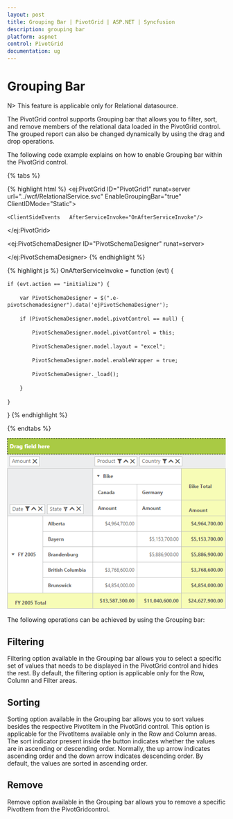 ```yaml
---
layout: post
title: Grouping Bar | PivotGrid | ASP.NET | Syncfusion
description: grouping bar
platform: aspnet
control: PivotGrid
documentation: ug
---
```


# Grouping Bar

N> This feature is applicable only for Relational datasource.

The PivotGrid control supports Grouping bar that allows you to filter, sort, and remove members of the relational data loaded in the PivotGrid control. The grouped report can also be changed dynamically by using the drag and drop operations.

The following code example explains on how to enable Grouping bar within the PivotGrid control.

{% tabs %}

{% highlight html %}
<ej:PivotGrid ID="PivotGrid1" runat=server url="../wcf/RelationalService.svc"    EnableGroupingBar="true"  ClientIDMode="Static">

    <ClientSideEvents   AfterServiceInvoke="OnAfterServiceInvoke"/>

</ej:PivotGrid>

<ej:PivotSchemaDesigner ID="PivotSchemaDesigner" runat=server>

</ej:PivotSchemaDesigner>
{% endhighlight %}

{% highlight js %}
OnAfterServiceInvoke = function (evt) {

    if (evt.action == "initialize") {

        var PivotSchemaDesigner = $(".e-pivotschemadesigner").data('ejPivotSchemaDesigner');

        if (PivotSchemaDesigner.model.pivotControl == null) {

            PivotSchemaDesigner.model.pivotControl = this;

            PivotSchemaDesigner.model.layout = "excel";

            PivotSchemaDesigner.model.enableWrapper = true;

            PivotSchemaDesigner._load();

        }

    }

}
{% endhighlight %}

{% endtabs %}

![](Grouping-Bar_images/Grouping-Bar_img1.png)

The following operations can be achieved by using the Grouping bar:

## Filtering

Filtering option available in the Grouping bar allows you to select a specific set of values that needs to be displayed in the PivotGrid control and hides the rest. By default, the filtering option is applicable only for the Row, Column and Filter areas.

## Sorting

Sorting option available in the Grouping bar allows you to sort values besides the respective PivotItem in the PivotGrid control. This option is applicable for the PivotItems available only in the Row and Column areas. The sort indicator present inside the button indicates whether the values are in ascending or descending order. Normally, the up arrow indicates ascending order and the down arrow indicates descending order. By default, the values are sorted in ascending order.

## Remove

Remove option available in the Grouping bar allows you to remove a specific PivotItem from the PivotGridcontrol.


